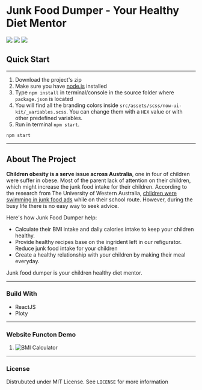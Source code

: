 # Junk Food Dumper - Your Healthy Diet Mentor
<p>
	<img src="https://img.shields.io/badge/-ReactJs-61DAFB?logo=react&logoColor=white&style=plastic">
  <img src="https://img.shields.io/badge/-Javascript-red?logo=javascript&logoColor=white&style=plastic">
	<img src="https://img.shields.io/github/license/alinuxD/TA44-Junk-Food-Dumper-React">
	</p>

## Quick Start
---
1.  Download the project's zip
2.  Make sure you have [node.js](https://nodejs.org/en/?ref=creativetim) installed
3.  Type `npm install` in terminal/console in the source folder where `package.json` is located
4.  You will find all the branding colors inside `src/assets/scss/now-ui-kit/_variables.scss`. You can change them with a `HEX` value or with other predefined variables.
5.  Run in terminal `npm start`.

```
npm start
```
---

<!-- ABOUT THE PROJECT -->
## About The Project
**Children obesity is a serve issue across Australia**, one in four of children were suffer in obese. Most of the parent lack of attention on their children, which might increase the junk food intake for their children. According to the research from The University of Western Australia, [children were swimming in junk food ads](https://www.uwa.edu.au/news/article/2021/july/school-routes-swimming-in-junk-food-ads) while on their school route. However, during the busy life there is no easy way to seek advice. 
	
Here's how Junk Food Dumper help:

- Calculate their BMI intake and daliy calories intake to keep your children healthy. 
- Provide healthy recipes base on the ingrident left in our refigurator. Reduce junk food intake for your children
- Create a healthy relationship with your children by making their meal everyday. 

Junk food dumper is your children healthy diet mentor. 

--- 
### Build With
- <a herf="https://reactjs.org/">ReactJS</a>
- <a herf="https://plotly.com/">Ploty</a>

---
### Website Functon Demo
1. ![BMI Calculator](https://github.com/alinuxD/TA44-Junk-Food-Dumper-React/blob/master/BMI_Calculator.gif)

---
### License
Distrubuted under MIT License. See `LICENSE` for more information

